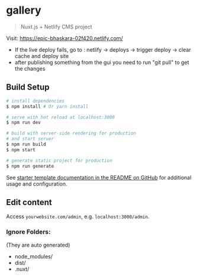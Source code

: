 # gallery

> Nuxt.js + Netlify CMS project

Visit: https://epic-bhaskara-02f420.netlify.com/

- If the live deploy fails, go to : netlify -> deploys -> trigger deploy -> clear cache and deploy site
- after publishing something from the gui you need to run "git pull" to get the changes

## Build Setup

``` bash
# install dependencies
$ npm install # Or yarn install

# serve with hot reload at localhost:3000
$ npm run dev

# build with server-side rendering for production
# and start server
$ npm run build
$ npm start

# generate static project for production
$ npm run generate
```

See [starter template documentation in the README on GitHub](https://github.com/renestalder/nuxt-netlify-cms-starter-template) for additional usage and configuration.

## Edit content

Access `yourwebsite.com/admin`, e.g. `localhost:3000/admin`.


### Ignore Folders:
(They are auto generated)
- node_modules/
- dist/
- .nuxt/